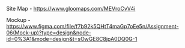 Site Map - https://www.gloomaps.com/MEVroCvV4i

Mockup - https://www.figma.com/file/f7b92k5QHtT4maGp7oEe5n/Assignment-06(Mock-up)?type=design&node-id=0%3A1&mode=design&t=sOwGE8C8jpA0DQ0G-1

